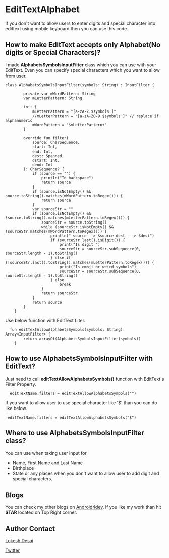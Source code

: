 # EditTextAlphabet
If you don't want to allow users to enter digits and special character into edittext using mobile keyboard then you can use this code.

## How to make EditText accepts only Alphabet(No digits or Special Characters)?

I made **AlphabetsSymbolsInputFilter** class which you can use with your EditText. Even you can specify special characters which you want to allow from user.

```
class AlphabetsSymbolsInputFilter(symbols: String) : InputFilter {

        private var mWordPattern: String
        var mLetterPattern: String

        init {
            mLetterPattern = "[a-zA-Z.$symbols ]"
            //mLetterPattern = "[a-zA-Z0-9.$symbols ]" // replace if alphanumeric
            mWordPattern = "$mLetterPattern+"
        }

        override fun filter(
            source: CharSequence,
            start: Int,
            end: Int,
            dest: Spanned,
            dstart: Int,
            dend: Int
        ): CharSequence? {
            if (source == "") {
                println("In backspace")
                return source
            }
            if (source.isNotEmpty() && source.toString().matches(mWordPattern.toRegex())) {
                return source
            }
            var sourceStr = ""
            if (source.isNotEmpty() && !source.toString().matches(mLetterPattern.toRegex())) {
                sourceStr = source.toString()
                while (sourceStr.isNotEmpty() && !sourceStr.matches(mWordPattern.toRegex())) {
                    println(" source --> $source dest ---> $dest")
                    if (sourceStr.last().isDigit()) {
                        print("Is digit ")
                        sourceStr = sourceStr.subSequence(0, sourceStr.length - 1).toString()
                    } else if (!sourceStr.last().toString().matches(mLetterPattern.toRegex())) {
                        print("Is emoji or weird symbols")
                        sourceStr = sourceStr.subSequence(0, sourceStr.length - 1).toString()
                    } else
                        break
                }
                return sourceStr
            }
            return source
        }
    }

```

Use below function with EditText filter.

```
  fun editTextAllowAlphabetsSymbols(symbols: String): Array<InputFilter> {
        return arrayOf(AlphabetsSymbolsInputFilter(symbols))
    }
```

## How to use AlphabetsSymbolsInputFilter with EditText?

Just need to call **editTextAllowAlphabetsSymbols()** function with EditText's Filter Property.

```
  editTextName.filters = editTextAllowAlphabetsSymbols("")
```
If you want to allow user to use special character like '$' than you can do like below.

```
 editTextName.filters = editTextAllowAlphabetsSymbols("$")
```

## Where to use AlphabetsSymbolsInputFilter class?

You can use when taking user input for 

* Name, First Name and Last Name
* Birthplace
* State
or any places when you don't want to allow user to add digit and special characters.

## Blogs

You can check my other blogs on [Android4dev](https://android4dev.com). If you like my work than hit **STAR** located on Top Right corner.

## Author Contact

[Lokesh Desai](https://github.com/lokeshdesai403)

[Twitter](https://twitter.com/lokesh_desai)
